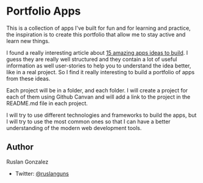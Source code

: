 # Portfolio Apps

This is a collection of apps I've built for fun and for learning and practice, the inspiration is to create this portfolio that allow me to stay active and learn new things.

I found a really interesting article about [15 amazing apps ideas to build](https://blog.bitsrc.io/15-app-ideas-to-build-and-level-up-your-coding-skills-28612c72a3b1). I guess they are really well structured and they contain a lot of useful information as well user-stories to help you to understand the idea better, like in a real project. So I find it really interesting to build a portfolio of apps from these ideas.

Each project will be in a folder, and each folder. I will create a project for each of them using Github Canvan and will add a link to the project in the README.md file in each project.

I will try to use different technologies and frameworks to build the apps, but I will try to use the most common ones so that I can have a better understanding of the modern web development tools.

## Author

Ruslan Gonzalez

- Twitter: [@ruslanguns](https://twitter.com/ruslangonzalez)
